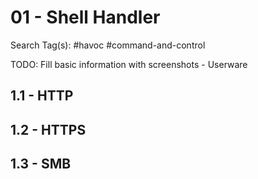 # 01 - Shell Handler

Search Tag(s): #havoc #command-and-control

TODO: Fill basic information with screenshots - Userware

## 1.1 - HTTP

## 1.2 - HTTPS

## 1.3 - SMB